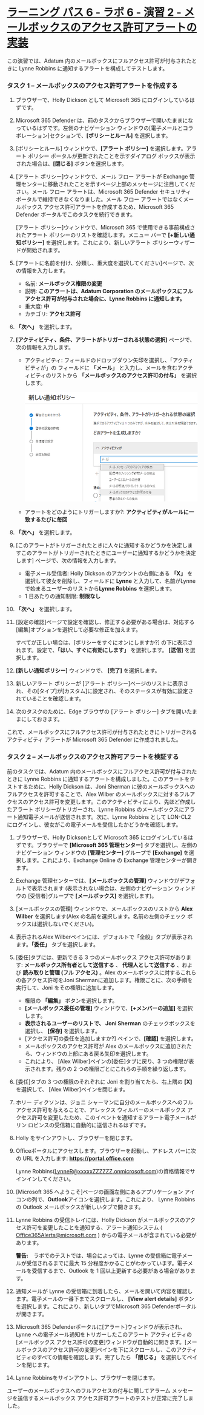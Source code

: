 # [ラーニング パス 6 - ラボ 6 - 演習 2 - メールボックスのアクセス許可アラートの実装](https://github.com/ctct-edu/ms-102-lab/blob/main/Instructions/Labs/LAB_AK_06_Lab6_Ex2_Mailbox_Permission_Alert.md#learning-path-6---lab-6---exercise-2---implement-mailbox-permission-alert)

この演習では、Adatum 内のメールボックスにフルアクセス許可が付与されたときに Lynne Robbins に通知するアラートを構成してテストします。

### タスク 1 – メールボックスのアクセス許可アラートを作成する

1. ブラウザーで、Holly Dickson として Microsoft 365 にログインしているはずです。

2. Microsoft 365 Defender は、前のタスクからブラウザーで開いたままになっているはずです。左側のナビゲーション ウィンドウの[電子メールとコラボレーション]セクションで、**[ポリシーとルール]** を選択します。

3. [ポリシーとルール] ウィンドウで、**[アラート ポリシー]** を選択します。アラート ポリシー ポータルが更新されたことを示すダイアログ ボックスが表示された場合は、**[閉じる]** ボタンを選択します。

4. [アラート ポリシー]ウィンドウで、メール フロー アラートが Exchange 管理センターに移動されたことを示すページ上部のメッセージに注目してください。メール フロー アラートは、Microsoft 365 Defender セキュリティ ポータルで維持できなくなりました。メール フロー アラートではなくメールボックス アクセス許可アラートを作成するため、Microsoft 365 Defender ポータルでこのタスクを続行できます。

   [アラート ポリシー]ウィンドウで、Microsoft 365 で使用できる事前構成されたアラート ポリシーのリストを確認します。メニュー バーで **[+新しい通知ポリシー]** を選択します。これにより、新しいアラート ポリシーウィザードが開始されます。

5. [アラートに名前を付け、分類し、重大度を選択してください]ページで、次の情報を入力します。

   - 名前: **メールボックス権限の変更**
   - 説明: **このアラートは、Adatum Corporation のメールボックスにフルアクセス許可が付与された場合に、Lynne Robbins に通知します。**
   - 重大度: **中**
   - カテゴリ: **アクセス許可**

6. **「次へ」** を選択します。

7. **[アクティビティ、条件、アラートがトリガーされる状態の選択]** ページで、次の情報を入力します。

   - アクティビティ: フィールドのドロップダウン矢印を選択し、「アクティビティが」の フィールドに **「メール」** と入力し、メールを含むアクティビティのリストから **「メールボックスのアクセス許可の付与」** を選択します。

     ![](./media/lab6-2-1.png)

   - アラートをどのようにトリガーしますか?:  **アクティビティがルールに一致するたびに毎回**

8. **「次へ」** を選択します。

9. [このアラートがトリガーされたときに人々に通知するかどうかを決定しますこのアラートがトリガーされたときにユーザーに通知するかどうかを決定します] ページで、次の情報を入力します。

   - 電子メール受信者: Holly Dickson のアカウントの右側にある **「X」** を選択して彼女を削除し、フィールドに **Lynne** と入力して、名前がLynneで始まるユーザーのリストから**Lynne Robbins** を選択します。
   - 1 日あたりの通知制限:  **制限なし** 

10. **「次へ」** を選択します。

11. [設定の確認]ページで設定を確認し、修正する必要がある場合は、対応する[編集]オプションを選択して必要な修正を加えます。

    すべてが正しい場合は、[ポリシーをすぐにオンにしますか?] の下に表示されます。設定で、**「はい、すぐに有効にします」** を選択します。 **[送信]** を選択します。

12. **[**新しい通知ポリシー**]** ウィンドウで、 **[完了]** を選択します。

13. 新しいアラート ポリシーが [アラート ポリシー]ページのリストに表示され、その[タイプ]が[カスタム]に設定され、そのステータスが有効に設定されていることを確認します。

14. 次のタスクのために、Edge ブラウザの [アラート ポリシー] タブを開いたままにしておきます。

これで、メールボックスにフルアクセス許可が付与されたときにトリガーされるアクティビティ アラートが Microsoft 365 Defender に作成されました。

### タスク 2 – メールボックスのアクセス許可アラートを検証する

前のタスクでは、Adatum 内のメールボックスにフルアクセス許可が付与されたときに Lynne Robbins に通知するアラートを構成しました。このアラートをテストするために、Holly Dickson は、Joni Sherman に彼のメールボックスへのフルアクセスを許可することで、Alex Wilber のメールボックスに対するフルアクセスのアクセス許可を変更します。このアクティビティにより、先ほど作成したアラート ポリシーがトリガーされ、Lynne Robbins のメールボックスにアラート通知電子メールが送信されます。次に、Lynne Robbins として LON-CL2 にログインし、彼女がこの電子メールを受信したかどうかを確認します。

1. ブラウザーで、Holly Dicksonとして Microsoft 365 にログインしているはずです。ブラウザーで **[Microsoft 365 管理センター]** タブを選択し、左側のナビゲーション ウィンドウの **[管理センター]** グループで **[Exchange]** を選択します。これにより、Exchange Online の Exchange 管理センターが開きます。

2. Exchange 管理センターでは、**[メールボックスの管理]** ウィンドウがデフォルトで表示されます (表示されない場合は、左側のナビゲーション ウィンドウの [受信者]グループで **[メールボックス]** を選択します)。

3. [メールボックスの管理] ウィンドウで、メールボックスのリストから **Alex Wilber** を選択します(Alex の名前を選択します。名前の左側のチェック ボックスは選択しないでください)。

4. 表示されるAlex Wilberペインには、デフォルトで「全般」タブが表示されます。**「委任」** タブを選択します。

5. [委任]タブには、更新できる 3 つのメールボックス アクセス許可があります: **メールボックス所有者として送信する** 、 **代理人として送信する** 、および **読み取りと管理 (フル アクセス)** 。Alex のメールボックスに対するこれらの各アクセス許可をJoni Shermanに追加します。権限ごとに、次の手順を実行して、Joni をその権限に追加します。

   - 権限の **「編集」** ボタンを選択します。
   - **[メールボックス委任の管理]** ウィンドウで、**[+メンバーの追加]** を選択します。
   - **表示されるユーザーのリストで、 Joni Sherman** のチェックボックスを選択し、 **[保存]** を選択します。
   - [アクセス許可の委任を追加しますか?] ペインで、**[確認]** を選択します。
   - メールボックスのアクセス許可が Alex のメールボックスに追加されたら、ウィンドウの上部にある戻る矢印を選択します。
   - これにより、 [Alex Wilber]ペインの[委任]タブに戻り、3 つの権限が表示されます。残りの 2 つの権限ごとにこれらの手順を繰り返します。

6. [委任]タブの 3 つの権限のそれぞれに Joni を割り当てたら、右上隅の **[X]** を選択して、 [Alex Wilber]ペインを閉じます。

7. ホリー ディクソンは、ジョニ シャーマンに自分のメールボックスへのフル アクセス許可を与えることで、アレックス ウィルバーのメールボックス アクセス許可を変更したため、このイベントを通知するアラート電子メールがリン ロビンスの受信箱に自動的に送信されるはずです。

8. Holly をサインアウトし、ブラウザーを閉じます。

9. Officeポータルにアクセスします。ブラウザーを起動し、アドレス バーに次の URL を入力します: **https://portal.office.com**  

   Lynne Robbins(LynneR@xxxxxZZZZZZ.onmicrosoft.com)の資格情報でサインインしてください。

10. [Microsoft 365 へようこそ]ページの画面左側にあるアプリケーション アイコンの列で、**Outlook**アイコンを選択します。これにより、 Lynne Robbins の Outlook メールボックスが新しいタブで開きます。

11. Lynne Robbins の受信トレイには、Holly Dickson がメールボックスのアクセス許可を変更したことを通知する、アラート通知システム ( Office365Alerts@microsoft.com ) からの電子メールが含まれている必要があります。

    **警告:**　ラボでのテストでは、場合によっては、Lynne の受信箱に電子メールが受信されるまでに最大 15 分程度かかることがわかっています。電子メールを受信するまで、Outlook を 1 回以上更新する必要がある場合があります。

12. 通知メールが Lynne の受信箱に到着したら、メールを開いて内容を確認します。電子メールの一番下までスクロールし、 **[View alert details]** ボタンを選択します。これにより、新しいタブでMicrosoft 365 Defenderポータルが開きます。

13. Microsoft 365 Defenderポータルに[アラート]ウィンドウが表示され、Lynne への電子メール通知をトリガーしたこのアラート アクティビティの [メールボックス アクセス許可の変更]ウィンドウが自動的に開きます。[メールボックスのアクセス許可の変更]ペインを下にスクロールし、このアクティビティのすべての情報を確認します。完了したら **「閉じる」** を選択してペインを閉じます。

14. Lynne Robbinsをサインアウトし、ブラウザーを閉じます。

ユーザーのメールボックスへのフルアクセスの付与に関してアラーム メッセージを送信するメールボックス アクセス許可アラートのテストが正常に完了しました。
